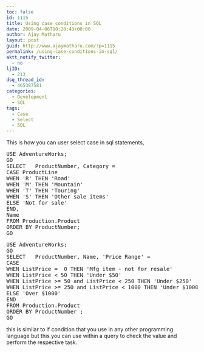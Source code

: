 ```yaml
---
toc: false
id: 1115
title: Using case conditions in SQL
date: 2009-04-06T10:28:43+00:00
author: Ajay Matharu
layout: post
guid: http://www.ajaymatharu.com/?p=1115
permalink: /using-case-conditions-in-sql/
aktt_notify_twitter:
  - no
ljID:
  - 213
dsq_thread_id:
  - 465387581
categories:
  - Development
  - SQL
tags:
  - Case
  - Select
  - SQL
---
```

This is how you can user select case in sql statements, 

<pre name="code" class="sql">USE AdventureWorks;
GO
SELECT   ProductNumber, Category =
CASE ProductLine
WHEN 'R' THEN 'Road'
WHEN 'M' THEN 'Mountain'
WHEN 'T' THEN 'Touring'
WHEN 'S' THEN 'Other sale items'
ELSE 'Not for sale'
END,
Name
FROM Production.Product
ORDER BY ProductNumber;
GO
</pre>

<pre name="code" class="sql">USE AdventureWorks;
GO
SELECT   ProductNumber, Name, 'Price Range' =
CASE
WHEN ListPrice =  0 THEN 'Mfg item - not for resale'
WHEN ListPrice &lt; 50 THEN 'Under $50'
WHEN ListPrice &gt;= 50 and ListPrice &lt; 250 THEN 'Under $250'
WHEN ListPrice &gt;= 250 and ListPrice &lt; 1000 THEN 'Under $1000'
ELSE 'Over $1000'
END
FROM Production.Product
ORDER BY ProductNumber ;
GO
</pre>

this is similar to if condition that you use in any other programming language but this you can use within a query to check the value and perform the respective task.
